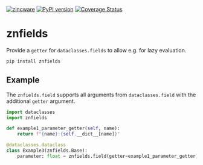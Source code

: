 [![zincware](https://img.shields.io/badge/Powered%20by-zincware-darkcyan)](https://github.com/zincware)
[![PyPI version](https://badge.fury.io/py/znfields.svg)](https://badge.fury.io/py/znfields)
[![Coverage Status](https://coveralls.io/repos/github/zincware/znfields/badge.svg?branch=main)](https://coveralls.io/github/zincware/znfields?branch=main)

# znfields

Provide a `getter` for `dataclasses.fields` to allow e.g. for lazy evaluation.

```bash
pip install znfields
```

## Example

The `znfields.field` supports all arguments from `dataclasses.field` with the additional `getter` argument.

```python
import dataclasses
import znfields

def example1_parameter_getter(self, name):
    return f"{name}:{self.__dict__[name]}"

@dataclasses.dataclass
class Example3(znfields.Base):
    parameter: float = znfields.field(getter=example1_parameter_getter)
```
